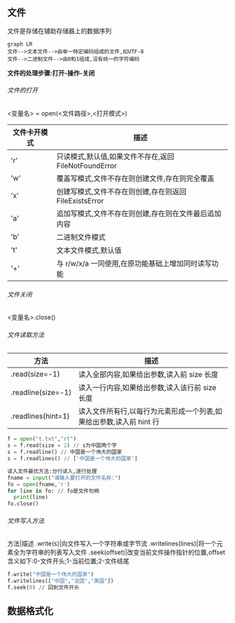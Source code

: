 ## 文件

文件是存储在辅助存储器上的数据序列

```mermaid
graph LR
文件-->文本文件-->由单一特定编码组成的文件,如UTF-8
文件-->二进制文件-->由0和1组成,没有统一的字符编码
```

**文件的处理步骤:打开-操作-关闭**

###### 文件的打开

<变量名> = open(<文件路径>,<打开模式>)

| 文件卡开模式 | 描述                                                   |
| ------------ | ------------------------------------------------------ |
| 'r'          | 只读模式,默认值,如果文件不存在,返回 FileNotFoundError  |
| 'w'          | 覆盖写模式,文件不存在则创建文件,存在则完全覆盖         |
| 'x'          | 创建写模式,文件不存在则创建,存在则返回 FileExistsError |
| 'a'          | 追加写模式,文件不存在则创建,存在则在文件最后追加内容   |
| 'b'          | 二进制文件模式                                         |
| 't'          | 文本文件模式,默认值                                    |
| '+'          | 与 r/w/x/a 一同使用,在原功能基础上增加同时读写功能     |

###### 文件关闭

<变量名>.close()

###### 文件读取方法

| 方法                  | 描述                                                                |
| --------------------- | ------------------------------------------------------------------- |
| <f>.read(size=-1)     | 读入全部内容,如果给出参数,读入前 size 长度                          |
| <f>.readline(size=-1) | 读入一行内容,如果给出参数,读入该行前 size 长度                      |
| <f>.readlines(hint=1) | 读入文件所有行,以每行为元素形成一个列表,如果给出参数,读入前 hint 行 |

```python
f = open("t.txt","rt")
s = f.read(size = 2) // s为中国两个字
s = f.readline() // 中国是一个伟大的国家
s = f.readlines() // ['中国是一个伟大的国家']

读入文件最优方法:分行读入,逐行处理
fname = input("请输入要打开的文件名称:")
fo = open(fname,'r')
for line in fo: // fo是文件句柄
  print(line)
fo.close()
```

###### 文件写入方法

方法|描述
<f>.write(s)|向文件写入一个字符串或字节流
<f>.writelines(lines)|将一个元素全为字符串的列表写入文件
<f>.seek(offset)|改变当前文件操作指针的位置,offset 含义如下:0-文件开头;1-当前位置;2-文件结尾

```python
f.write("中国是一个伟大的国家")
f.writelines(["中国","法国","美国"])
f.seek(0) // 回到文件开头
```

## 数据格式化
